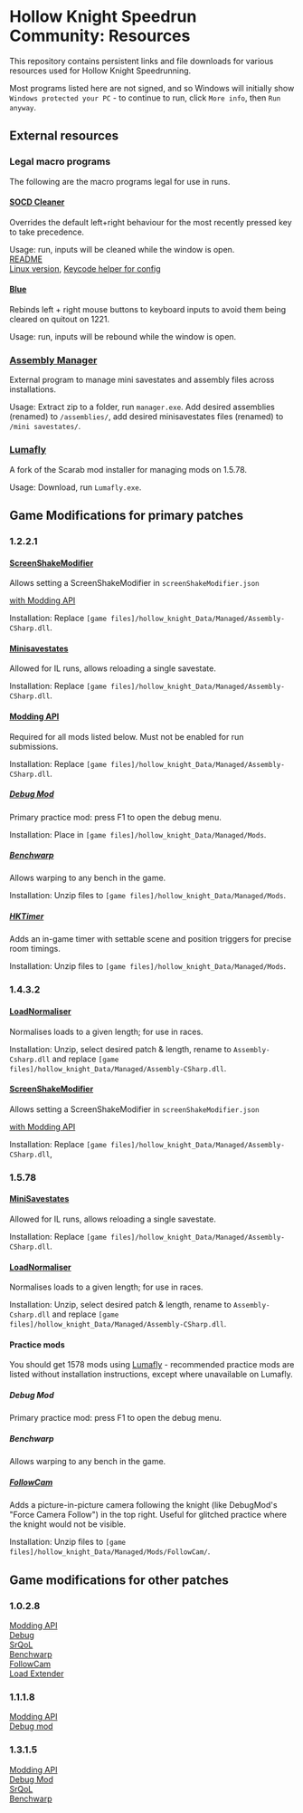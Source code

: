 # Hollow Knight Speedrun Community: Resources

This repository contains persistent links and file downloads for various resources used for Hollow Knight Speedrunning.

Most programs listed here are not signed, and so Windows will initially show `Windows protected your PC` - to continue to run, click `More info`, then `Run anyway`.

## External resources

### Legal macro programs

The following are the macro programs legal for use in runs.

#### [SOCD Cleaner](https://github.com/valignatev/socd/releases/latest)

Overrides the default left+right behaviour for the most recently pressed key to take precedence.

Usage: run, inputs will be cleaned while the window is open.\
[README](https://github.com/valignatev/socd)\
[Linux version](https://github.com/it0946/socd), [Keycode helper for config](/SocdMaker/socdmaker.exe)

#### [Blue](/Blue/blue.exe)

Rebinds left + right mouse buttons to keyboard inputs to avoid them being cleared on quitout on 1221.

Usage: run, inputs will be rebound while the window is open.

### [Assembly Manager](/AssemblyManager/Assembly_Manager.zip)

External program to manage mini savestates and assembly files across installations.

Usage: Extract zip to a folder, run `manager.exe`. Add desired assemblies (renamed) to `/assemblies/`, add desired minisavestates files (renamed) to `/mini savestates/`.

### [Lumafly](https://themulhima.github.io/Lumafly/)

A fork of the Scarab mod installer for managing mods on 1.5.78.

Usage: Download, run `Lumafly.exe`.

## Game Modifications for primary patches

### 1.2.2.1

#### [ScreenShakeModifier](/ScreenShakeModifier/1221/Assembly-CSharp.dll)

Allows setting a ScreenShakeModifier in `screenShakeModifier.json`

[with Modding API](/ScreenShakeModifier/1221-API/Assembly-CSharp.dll)

Installation: Replace `[game files]/hollow_knight_Data/Managed/Assembly-CSharp.dll`.

#### [Minisavestates](https://github.com/Yurihaia/MiniSavestates/releases/download/1.2/Assembly-CSharp.dll)

Allowed for IL runs, allows reloading a single savestate.

Installation: Replace `[game files]/hollow_knight_Data/Managed/Assembly-CSharp.dll`.

#### [Modding API](/Mods/1221/Modding%20API/Assembly-CSharp.dll)

Required for all mods listed below. Must not be enabled for run submissions.

Installation: Replace `[game files]/hollow_knight_Data/Managed/Assembly-CSharp.dll`.

##### [Debug Mod](https://github.com/SkeppysFlipFlops/DebugMod-1/releases/download/1.5.8/DebugMod.dll)

Primary practice mod: press F1 to open the debug menu.

Installation: Place in `[game files]/hollow_knight_Data/Managed/Mods`.

##### [Benchwarp](/Mods/1221/Benchwarp.zip)

Allows warping to any bench in the game.

Installation: Unzip files to `[game files]/hollow_knight_Data/Managed/Mods`.

##### [HKTimer](https://github.com/Schyvun/HollowKnight-Timer/releases/download/v0.1.1/Managed.zip)

Adds an in-game timer with settable scene and position triggers for precise room timings.

Installation: Unzip files to `[game files]/hollow_knight_Data/Managed/Mods`.

### 1.4.3.2

#### [LoadNormaliser](https://github.com/Schyvun/HKCP_LoadNormaliser/releases/download/1.1/1432.1578.1.2.3.5.LoadNormaliser.UI.zip)

Normalises loads to a given length; for use in races.

Installation: Unzip, select desired patch & length, rename to `Assembly-Csharp.dll` and replace `[game files]/hollow_knight_Data/Managed/Assembly-CSharp.dll`.

#### [ScreenShakeModifier](/ScreenShakeModifier/1432/Assembly-CSharp.dll)

Allows setting a ScreenShakeModifier in `screenShakeModifier.json`

[with Modding API](/ScreenShakeModifier/1432-API/Assembly-CSharp.dll)

Installation: Replace `[game files]/hollow_knight_Data/Managed/Assembly-CSharp.dll`,

### 1.5.78

#### [MiniSavestates](https://github.com/Schyvun/miniSavestates/releases/download/1578/Assembly-CSharp.dll)

Allowed for IL runs, allows reloading a single savestate.

Installation: Replace `[game files]/hollow_knight_Data/Managed/Assembly-CSharp.dll`.

#### [LoadNormaliser](https://github.com/Schyvun/HKCP_LoadNormaliser/releases/download/1.1/1432.1578.1.2.3.5.LoadNormaliser.UI.zip)

Normalises loads to a given length; for use in races.

Installation: Unzip, select desired patch & length, rename to `Assembly-Csharp.dll` and replace `[game files]/hollow_knight_Data/Managed/Assembly-CSharp.dll`.

#### Practice mods

You should get 1578 mods using [Lumafly](https://themulhima.github.io/Lumafly/) - recommended practice mods are listed without installation instructions, except where unavailable on Lumafly.

##### Debug Mod

Primary practice mod: press F1 to open the debug menu.

##### Benchwarp

Allows warping to any bench in the game.

##### [FollowCam](https://github.com/pseudorandomhk/HollowKnight.FollowCam/releases/download/v1.0.0/FollowCam.zip)

Adds a picture-in-picture camera following the knight (like DebugMod's "Force Camera Follow") in the top right. Useful for glitched practice where the knight would not be visible.

Installation: Unzip files to `[game files]/hollow_knight_Data/Managed/Mods/FollowCam/`.

## Game modifications for other patches

### 1.0.2.8

[Modding API](https://github.com/pseudorandomhk/hk-modding-api/releases/download/1.0.2.8-74/OutputFinal.zip)  
[Debug](https://github.com/pikachupower3/HollowKnight.DebugMod/releases/download/v1.4.10.3/DebugMod_1028.zip)  
[SrQoL](https://github.com/pikachupower3/SpeedRunQoL/releases/download/v0.61/SpeedRunQoL_1315.zip)  
[Benchwarp](https://github.com/pseudorandomhk/HollowKnight.BenchwarpMod/releases/download/v3.2.4-1028/Benchwarp.dll)  
[FollowCam](https://github.com/pseudorandomhk/HollowKnight.FollowCam/releases/download/v1.0.0/FollowCam_1028.zip)  
[Load Extender](/Mods/1028/Load%20Extender/Assembly-CSharp.dll)

### 1.1.1.8

[Modding API](/Mods/1118/Modding%20API/Assembly-CSharp.dll)  
[Debug mod](/Mods/1118/DebugMod.dll)

### 1.3.1.5

[Modding API](https://github.com/pikachupower3/hk-modding-api/releases/download/1.3.1.5-74/OutputFinal.zip)  
[Debug Mod](https://github.com/pikachupower3/HollowKnight.DebugMod/releases/download/v1.4.10.3/DebugMod_1315.zip)  
[SrQoL](https://github.com/pikachupower3/SpeedRunQoL/releases/download/v0.61/SpeedRunQoL_1315.zip)  
[Benchwarp](https://github.com/pikachupower3/HollowKnight.BenchwarpMod/releases/download/v3.2.3/Benchwarp_1315.zip)
